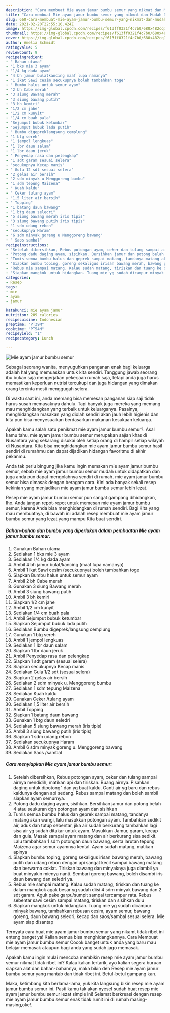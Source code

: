 ```yaml
---
description: "Cara membuat Mie ayam jamur bumbu semur yang nikmat dan Mudah Dibuat"
title: "Cara membuat Mie ayam jamur bumbu semur yang nikmat dan Mudah Dibuat"
slug: 660-cara-membuat-mie-ayam-jamur-bumbu-semur-yang-nikmat-dan-mudah-dibuat
date: 2021-02-20T22:55:10.424Z
image: https://img-global.cpcdn.com/recipes/f613ff0321f4c7b0/680x482cq70/mie-ayam-jamur-bumbu-semur-foto-resep-utama.jpg
thumbnail: https://img-global.cpcdn.com/recipes/f613ff0321f4c7b0/680x482cq70/mie-ayam-jamur-bumbu-semur-foto-resep-utama.jpg
cover: https://img-global.cpcdn.com/recipes/f613ff0321f4c7b0/680x482cq70/mie-ayam-jamur-bumbu-semur-foto-resep-utama.jpg
author: Amelia Schmidt
ratingvalue: 5
reviewcount: 9
recipeingredient:
- " Bahan utama"
- "1 bks mie 3 ayam"
- "1/4 kg dada ayam"
- "4 bh jamur bulatkancing maaf lupa namanya"
- "1 ikat Sawi cesim secukupnya boleh tambahkan toge"
- " Bumbu halus untuk semur ayam"
- "2 bh Cabe merah"
- "3 siung Bawang merah"
- "3 siung bawang putih"
- "3 bh kemiri"
- "1/2 cm jahe"
- "1/2 cm kunyit"
- "1/4 cm buah pala"
- "Sejumput bubuk ketumbar"
- "Sejumput bubuk lada putih"
- " Bumbu digepreklangsung cemplung"
- "1 btg sereh"
- "1 jempol lengkuas"
- "1 lbr daun salam"
- "1 lbr daun jeruk"
- " Penyedap rasa dan pelengkap"
- "1 sdt garam sesuai selera"
- "secukupnya Kecap manis"
- " Gula 12 sdt sesuai selera"
- "2 gelas air bersih"
- "2 sdm minyak u Menggoreng bumbu"
- "1 sdm tepung Maizena"
- " Kuah kaldu"
- " Ceker tulang ayam"
- "1,5 liter air bersih"
- " Topping"
- "1 batang daun bawang"
- "1 btg daun seledri"
- "5 siung bawang merah iris tipis"
- "3 siung bawang putih iris tipis"
- "1 sdm udang rebon"
- "secukupnya Haram"
- "6 sdm minyak goreng u Menggoreng bawang"
- " Saos sambal"
recipeinstructions:
- "Setelah dibersihkan, Rebus potongan ayam, ceker dan tulang sampai airnya mendidih, matikan api dan tiriskan. Buang airnya. Pisahkan daging untuk dipotong&#34; dan yg buat kaldu. Ganti air yg baru dan rebus kaldunya dengan api sedang. Rebus sampai matang dan boleh sambil siapkan ayam semurnya."
- "Potong dadu daging ayam, sisihkan. Bersihkan jamur dan potong belah 4 atau seukuran dgn potongan ayam dan sisihkan"
- "Tumis semua bumbu halus dan geprek sampai matang, tandanya matang akan wangi, lalu masukkan potongan ayam. Tambahkan sedikit air, aduk dan tutup sebentar, jika air sudah berkurang tambahkan lagi sisa air yg sudah ditakar untuk ayam. Masukkan Jamur, garam, kecap dan gula. Masak sampai ayam matang dan air berkurang sisa sedikit. Lalu tambahkan 1 sdm potongan daun bawang, serta larutan tepung Maizena agar semur ayamnya kental. Ayam sudah matang, matikan apinya"
- "Siapkan bumbu toping, goreng sekaligus irisan bawang merah, bawang putih dan udang rebon dengan api sangat kecil sampai bawang matang dan berwarna coklat. Tiriskan bawang dan minyaknya juga diambil ya buat minyakin mienya nanti. Sembari goreng bawang, boleh disambi iris daun bawang dan seledri ya."
- "Rebus mie sampai matang. Kalau sudah matang, tiriskan dan tuang ke dalam mangkok agak besar yg sudah diisi 4 sdm minyak bawang dan 2 sdt garam. Aguk pake garpu/sumpit sampai tercampur rata. Rebus sebentar sawi cesim sampai matang, tiriskan dan sisihkan dulu"
- "Siapkan mangkok untuk hidangkan. Tuang mie yg sudah dicampur minyak bawang, tambahkan rebusan cesim, ayam semur, bawang goreng, daun bawang seledri, kecap dan saos/sambal sesuai selera. Mie ayam siap disantap"
categories:
- Resep
tags:
- mie
- ayam
- jamur

katakunci: mie ayam jamur 
nutrition: 209 calories
recipecuisine: Indonesian
preptime: "PT39M"
cooktime: "PT54M"
recipeyield: "1"
recipecategory: Lunch

---
```



![Mie ayam jamur bumbu semur](https://img-global.cpcdn.com/recipes/f613ff0321f4c7b0/680x482cq70/mie-ayam-jamur-bumbu-semur-foto-resep-utama.jpg)

Sebagai seorang wanita, menyuguhkan panganan enak bagi keluarga adalah hal yang memuaskan untuk kita sendiri. Tanggung jawab seorang ibu bukan saja mengerjakan pekerjaan rumah saja, tetapi anda juga harus memastikan keperluan nutrisi tercukupi dan juga hidangan yang dimakan orang tercinta mesti menggugah selera.

Di waktu  saat ini, anda memang bisa memesan panganan siap saji tidak harus susah memasaknya dahulu. Tapi banyak juga mereka yang memang mau menghidangkan yang terbaik untuk keluarganya. Pasalnya, menghidangkan masakan yang diolah sendiri akan jauh lebih higienis dan kita pun bisa menyesuaikan berdasarkan makanan kesukaan keluarga. 



Apakah kamu salah satu penikmat mie ayam jamur bumbu semur?. Asal kamu tahu, mie ayam jamur bumbu semur merupakan sajian khas di Nusantara yang sekarang disukai oleh setiap orang di hampir setiap wilayah di Nusantara. Kita bisa menghidangkan mie ayam jamur bumbu semur hasil sendiri di rumahmu dan dapat dijadikan hidangan favoritmu di akhir pekanmu.

Anda tak perlu bingung jika kamu ingin memakan mie ayam jamur bumbu semur, sebab mie ayam jamur bumbu semur mudah untuk didapatkan dan juga anda pun dapat mengolahnya sendiri di rumah. mie ayam jamur bumbu semur bisa dimasak dengan beragam cara. Kini ada banyak sekali resep kekinian yang menjadikan mie ayam jamur bumbu semur lebih lezat.

Resep mie ayam jamur bumbu semur pun sangat gampang dihidangkan, lho. Anda jangan repot-repot untuk memesan mie ayam jamur bumbu semur, karena Anda bisa menghidangkan di rumah sendiri. Bagi Kita yang mau membuatnya, di bawah ini adalah resep membuat mie ayam jamur bumbu semur yang lezat yang mampu Kita buat sendiri.

<!--inarticleads1-->

##### Bahan-bahan dan bumbu yang diperlukan dalam pembuatan Mie ayam jamur bumbu semur:

1. Gunakan  Bahan utama
1. Sediakan 1 bks mie 3 ayam
1. Sediakan 1/4 kg dada ayam
1. Ambil 4 bh jamur bulat/kancing (maaf lupa namanya)
1. Ambil 1 ikat Sawi cesim (secukupnya) boleh tambahkan toge
1. Siapkan  Bumbu halus untuk semur ayam
1. Ambil 2 bh Cabe merah
1. Gunakan 3 siung Bawang merah
1. Ambil 3 siung bawang putih
1. Ambil 3 bh kemiri
1. Siapkan 1/2 cm jahe
1. Ambil 1/2 cm kunyit
1. Sediakan 1/4 cm buah pala
1. Ambil Sejumput bubuk ketumbar
1. Siapkan Sejumput bubuk lada putih
1. Sediakan  Bumbu digeprek/langsung cemplung
1. Gunakan 1 btg sereh
1. Ambil 1 jempol lengkuas
1. Sediakan 1 lbr daun salam
1. Siapkan 1 lbr daun jeruk
1. Ambil  Penyedap rasa dan pelengkap
1. Siapkan 1 sdt garam (sesuai selera)
1. Siapkan secukupnya Kecap manis
1. Sediakan  Gula 1/2 sdt (sesuai selera)
1. Siapkan 2 gelas air bersih
1. Sediakan 2 sdm minyak u. Menggoreng bumbu
1. Sediakan 1 sdm tepung Maizena
1. Sediakan  Kuah kaldu
1. Gunakan  Ceker /tulang ayam
1. Sediakan 1,5 liter air bersih
1. Ambil  Topping
1. Siapkan 1 batang daun bawang
1. Gunakan 1 btg daun seledri
1. Sediakan 5 siung bawang merah (iris tipis)
1. Ambil 3 siung bawang putih (iris tipis)
1. Siapkan 1 sdm udang rebon
1. Sediakan secukupnya Haram
1. Ambil 6 sdm minyak goreng u. Menggoreng bawang
1. Sediakan  Saos /sambal




<!--inarticleads2-->

##### Cara menyiapkan Mie ayam jamur bumbu semur:

1. Setelah dibersihkan, Rebus potongan ayam, ceker dan tulang sampai airnya mendidih, matikan api dan tiriskan. Buang airnya. Pisahkan daging untuk dipotong&#34; dan yg buat kaldu. Ganti air yg baru dan rebus kaldunya dengan api sedang. Rebus sampai matang dan boleh sambil siapkan ayam semurnya.
1. Potong dadu daging ayam, sisihkan. Bersihkan jamur dan potong belah 4 atau seukuran dgn potongan ayam dan sisihkan
1. Tumis semua bumbu halus dan geprek sampai matang, tandanya matang akan wangi, lalu masukkan potongan ayam. Tambahkan sedikit air, aduk dan tutup sebentar, jika air sudah berkurang tambahkan lagi sisa air yg sudah ditakar untuk ayam. Masukkan Jamur, garam, kecap dan gula. Masak sampai ayam matang dan air berkurang sisa sedikit. Lalu tambahkan 1 sdm potongan daun bawang, serta larutan tepung Maizena agar semur ayamnya kental. Ayam sudah matang, matikan apinya
1. Siapkan bumbu toping, goreng sekaligus irisan bawang merah, bawang putih dan udang rebon dengan api sangat kecil sampai bawang matang dan berwarna coklat. Tiriskan bawang dan minyaknya juga diambil ya buat minyakin mienya nanti. Sembari goreng bawang, boleh disambi iris daun bawang dan seledri ya.
1. Rebus mie sampai matang. Kalau sudah matang, tiriskan dan tuang ke dalam mangkok agak besar yg sudah diisi 4 sdm minyak bawang dan 2 sdt garam. Aguk pake garpu/sumpit sampai tercampur rata. Rebus sebentar sawi cesim sampai matang, tiriskan dan sisihkan dulu
1. Siapkan mangkok untuk hidangkan. Tuang mie yg sudah dicampur minyak bawang, tambahkan rebusan cesim, ayam semur, bawang goreng, daun bawang seledri, kecap dan saos/sambal sesuai selera. Mie ayam siap disantap




Ternyata cara buat mie ayam jamur bumbu semur yang nikamt tidak ribet ini enteng banget ya! Kalian semua bisa menghidangkannya. Cara Membuat mie ayam jamur bumbu semur Cocok banget untuk anda yang baru mau belajar memasak ataupun bagi anda yang sudah jago memasak.

Apakah kamu ingin mulai mencoba membikin resep mie ayam jamur bumbu semur nikmat tidak ribet ini? Kalau kalian tertarik, ayo kalian segera buruan siapkan alat dan bahan-bahannya, maka bikin deh Resep mie ayam jamur bumbu semur yang mantab dan tidak ribet ini. Betul-betul gampang kan. 

Maka, ketimbang kita berlama-lama, yuk kita langsung bikin resep mie ayam jamur bumbu semur ini. Pasti kamu tak akan nyesel sudah buat resep mie ayam jamur bumbu semur lezat simple ini! Selamat berkreasi dengan resep mie ayam jamur bumbu semur enak tidak rumit ini di rumah masing-masing,oke!.


